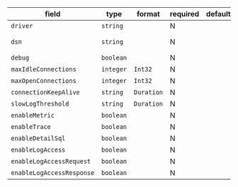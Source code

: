 | field | type | format | required | default | description |
|---|---|---|---|---|---|
| `driver` | `string` |  | N |  | the selected sql driver |
| `dsn` | `string` |  | N |  | DSN address, mysql://username:password@tcp(127.0.0.1:3306)/mysql?charset=utf8mb4&collation=utf8mb4_general_ci&parseTime=True&loc=Local&timeout=1s&readTimeout=3s&writeTimeout=3s |
| `debug` | `boolean` |  | N |  | debug mode, default is false |
| `maxIdleConnections` | `integer` | `Int32` | N |  | max number of idle connections |
| `maxOpenConnections` | `integer` | `Int32` | N |  | max number of open connections |
| `connectionKeepAlive` | `string` | `Duration` | N |  | max number of seconds to keep alive |
| `slowLogThreshold` | `string` | `Duration` | N |  | max number of milliseconds to start log |
| `enableMetric` | `boolean` |  | N |  |
| `enableTrace` | `boolean` |  | N |  |
| `enableDetailSql` | `boolean` |  | N |  |
| `enableLogAccess` | `boolean` |  | N |  |
| `enableLogAccessRequest` | `boolean` |  | N |  |
| `enableLogAccessResponse` | `boolean` |  | N |  |
